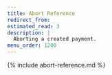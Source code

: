 ```yaml
---
title: Abort Reference
redirect_from:
estimated_read: 3
description: |
  Aborting a created payment.
menu_order: 1200
---
```


{% include abort-reference.md %}